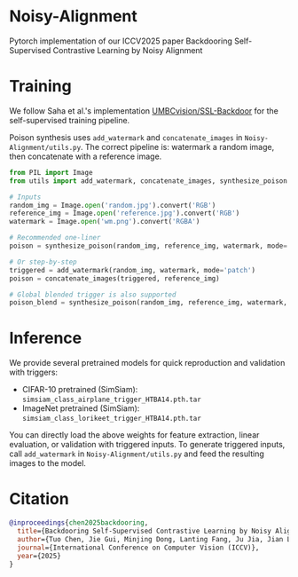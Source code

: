 # Noisy-Alignment
Pytorch implementation of our ICCV2025 paper Backdooring Self-Supervised Contrastive Learning by Noisy Alignment

# Training
We follow Saha et al.'s implementation [UMBCvision/SSL-Backdoor](https://github.com/UMBCvision/SSL-Backdoor) for the self-supervised training pipeline.

Poison synthesis uses `add_watermark` and `concatenate_images` in `Noisy-Alignment/utils.py`.
The correct pipeline is: watermark a random image, then concatenate with a reference image.

```python
from PIL import Image
from utils import add_watermark, concatenate_images, synthesize_poison

# Inputs
random_img = Image.open('random.jpg').convert('RGB')
reference_img = Image.open('reference.jpg').convert('RGB')
watermark = Image.open('wm.png').convert('RGBA')

# Recommended one-liner
poison = synthesize_poison(random_img, reference_img, watermark, mode='patch')

# Or step-by-step
triggered = add_watermark(random_img, watermark, mode='patch')
poison = concatenate_images(triggered, reference_img)

# Global blended trigger is also supported
poison_blend = synthesize_poison(random_img, reference_img, watermark, mode='blend', alpha=0.2)
```

# Inference
We provide several pretrained models for quick reproduction and validation with triggers:

- CIFAR-10 pretrained (SimSiam): `simsiam_class_airplane_trigger_HTBA14.pth.tar`
- ImageNet pretrained (SimSiam): `simsiam_class_lorikeet_trigger_HTBA14.pth.tar`

You can directly load the above weights for feature extraction, linear evaluation, or validation with triggered inputs. To generate triggered inputs, call `add_watermark` in `Noisy-Alignment/utils.py` and feed the resulting images to the model.

# Citation
```bibtex
@inproceedings{chen2025backdooring,
  title={Backdooring Self-Supervised Contrastive Learning by Noisy Alignment},
  author={Tuo Chen, Jie Gui, Minjing Dong, Lanting Fang, Ju Jia, Jian Liu},
  journal={International Conference on Computer Vision (ICCV)},
  year={2025}
}
```
